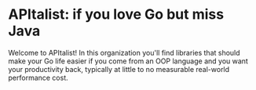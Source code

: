 # APItalist: if you love Go but miss Java

Welcome to APItalist! In this organization you'll find libraries that should make your Go life easier if you come from an OOP language and you want your productivity back, typically at little to no measurable real-world performance cost.
